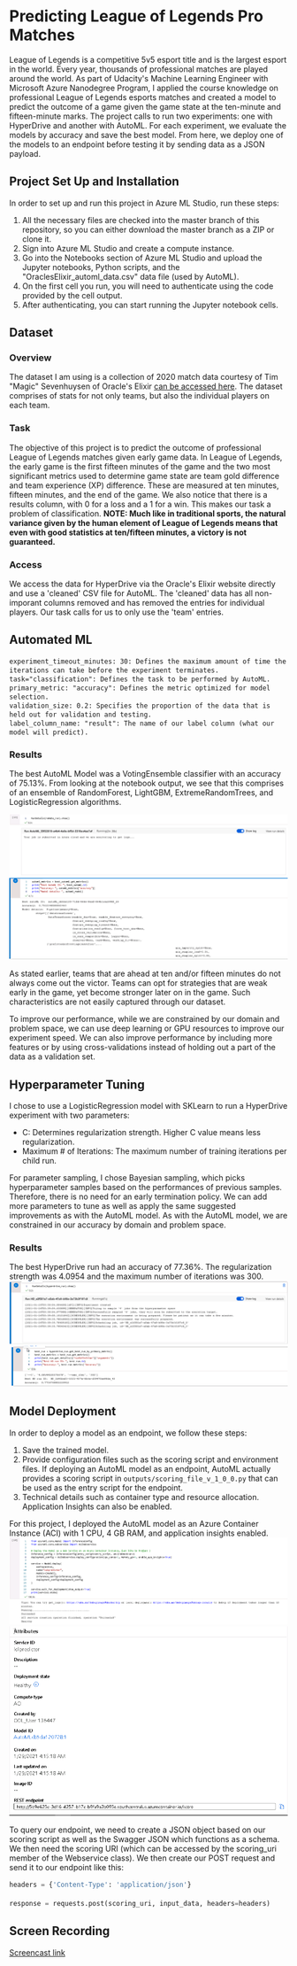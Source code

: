 # Predicting League of Legends Pro Matches

League of Legends is a competitive 5v5 esport title and is the largest esport in the world. Every year, thousands of professional matches are played around the world. As part of Udacity's Machine Learning Engineer with Microsoft Azure Nanodegree Program, I applied the course knowledge on professional League of Legends esports matches and created a model to predict the outcome of a game given the game state at the ten-minute and fifteen-minute marks. The project calls to run two experiments: one with HyperDrive and another with AutoML. For each experiment, we evaluate the models by accuracy and save the best model. From here, we deploy one of the models to an endpoint before testing it by sending data as a JSON payload.
## Project Set Up and Installation
In order to set up and run this project in Azure ML Studio, run these steps:
1. All the necessary files are checked into the master branch of this repository, so you can either download the master branch as a ZIP or clone it.
2. Sign into Azure ML Studio and create a compute instance.
3. Go into the Notebooks section of Azure ML Studio and upload the Jupyter notebooks, Python scripts, and the "OraclesElixir_automl_data.csv" data file (used by AutoML).
4. On the first cell you run, you will need to authenticate using the code provided by the cell output.
5. After authenticating, you can start running the Jupyter notebook cells.
## Dataset

### Overview
The dataset I am using is a collection of 2020 match data courtesy of Tim "Magic" Sevenhuysen of Oracle's Elixir [can be accessed here](https://oracleselixir-downloadable-match-data.s3-us-west-2.amazonaws.com/2020_LoL_esports_match_data_from_OraclesElixir_20210126.csv). The dataset comprises of stats for not only teams, but also the individual players on each team. 

### Task
The objective of this project is to predict the outcome of professional League of Legends matches given early game data. In League of Legends, the early game is the first fifteen minutes of the game and the two most significant metrics used to determine game state are team gold difference and team experience (XP) difference. These are measured at ten minutes, fifteen minutes, and the end of the game. We also notice that there is a results column, with 0 for a loss and a 1 for a win. This makes our task a problem of classification. **NOTE: Much like in traditional sports, the natural variance given by the human element of League of Legends means that even with good statistics at ten/fifteen minutes, a victory is not guaranteed.**

### Access
We access the data for HyperDrive via the Oracle's Elixir website directly and use a 'cleaned' CSV file for AutoML. The 'cleaned' data has all non-imporant columns removed and has removed the entries for individual players. Our task calls for us to only use the 'team' entries.

## Automated ML
    experiment_timeout_minutes: 30: Defines the maximum amount of time the iterations can take before the experiment terminates.
    task="classification": Defines the task to be performed by AutoML.
    primary_metric: "accuracy": Defines the metric optimized for model selection.
    validation_size: 0.2: Specifies the proportion of the data that is held out for validation and testing.
    label_column_name: "result": The name of our label column (what our model will predict).
    
### Results
The best AutoML Model was a VotingEnsemble classifier with an accuracy of 75.13%. From looking at the notebook output, we see that this comprises of an ensemble of RandomForest, LightGBM, ExtremeRandomTrees, and LogisticRegression algorithms.

![AutoMLRunDetails](./screenshots/automl_run_details.PNG)
![AutoMLBestModel](./screenshots/best_automl.PNG)

As stated earlier, teams that are ahead at ten and/or fifteen minutes do not always come out the victor. Teams can opt for strategies that are weak early in the game, yet become stronger later on in the game. Such characteristics are not easily captured through our dataset.

To improve our performance, while we are constrained by our domain and problem space, we can use deep learning or GPU resources to improve our experiment speed. We can also improve performance by including more features or by using cross-validations instead of holding out a part of the data as a validation set.

## Hyperparameter Tuning
I chose to use a LogisticRegression model with SKLearn to run a HyperDrive experiment with two parameters:
* C: Determines regularization strength. Higher C value means less regularization.
* Maximum # of Iterations: The maximum number of training iterations per child run.

For parameter sampling, I chose Bayesian sampling, which picks hyperparameter samples based on the performances of previous samples. Therefore, there is no need for an early termination policy. We can add more parameters to tune as well as apply the same suggested improvements as with the AutoML model. As with the AutoML model, we are constrained in our accuracy by domain and problem space.
### Results
The best HyperDrive run had an accuracy of 77.36%. The regularization strength was 4.0954 and the maximum number of iterations was 300.
![HDRunDetails](./screenshots/hyperdrive_run_details.PNG)
![HDBestModel](./screenshots/best_hyperdrive.PNG)

## Model Deployment
In order to deploy a model as an endpoint, we follow these steps:
1. Save the trained model.
2. Provide configuration files such as the scoring script and environment files. If deploying an AutoML model as an endpoint, AutoML actually provides a scoring script in `outputs/scoring_file_v_1_0_0.py` that can be used as the entry script for the endpoint.
3. Technical details such as container type and resource allocation. Application Insights can also be enabled.

For this project, I deployed the AutoML model as an Azure Container Instance (ACI) with 1 CPU, 4 GB RAM, and application insights enabled.
![EndpointCode](./screenshots/endpoint.PNG)
![Endpoint](./screenshots/deployed_endpoint.PNG)

To query our endpoint, we need to create a JSON object based on our scoring script as well as the Swagger JSON which functions as a schema. We then need the scoring URI (which can be accessed by the scoring_uri member of the Webservice class). We then create our POST request and send it to our endpoint like this:
```python
headers = {'Content-Type': 'application/json'}

response = requests.post(scoring_uri, input_data, headers=headers)
```
## Screen Recording
[Screencast link](https://youtu.be/WbFmuYzQSkw)
